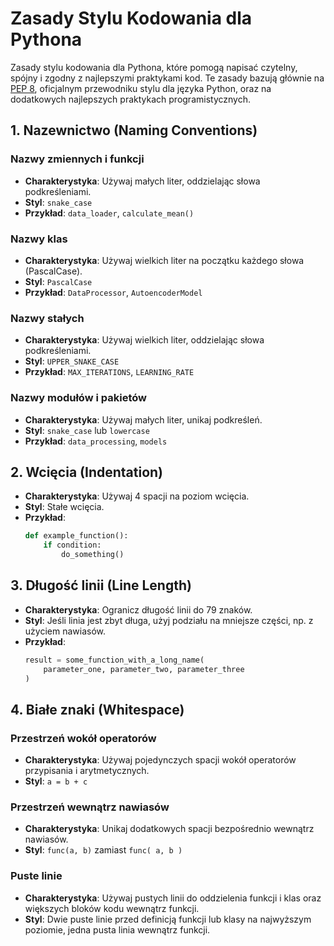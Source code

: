 # Zasady Stylu Kodowania dla Pythona

Zasady stylu kodowania dla Pythona, które pomogą napisać czytelny, spójny i zgodny z najlepszymi praktykami kod. Te zasady bazują głównie na [PEP 8](https://pep8.org/), oficjalnym przewodniku stylu dla języka Python, oraz na dodatkowych najlepszych praktykach programistycznych.

## 1. Nazewnictwo (Naming Conventions)

### Nazwy zmiennych i funkcji
- **Charakterystyka**: Używaj małych liter, oddzielając słowa podkreśleniami.
- **Styl**: `snake_case`
- **Przykład**: `data_loader`, `calculate_mean()`

### Nazwy klas
- **Charakterystyka**: Używaj wielkich liter na początku każdego słowa (PascalCase).
- **Styl**: `PascalCase`
- **Przykład**: `DataProcessor`, `AutoencoderModel`

### Nazwy stałych
- **Charakterystyka**: Używaj wielkich liter, oddzielając słowa podkreśleniami.
- **Styl**: `UPPER_SNAKE_CASE`
- **Przykład**: `MAX_ITERATIONS`, `LEARNING_RATE`

### Nazwy modułów i pakietów
- **Charakterystyka**: Używaj małych liter, unikaj podkreśleń.
- **Styl**: `snake_case` lub `lowercase`
- **Przykład**: `data_processing`, `models`

## 2. Wcięcia (Indentation)
- **Charakterystyka**: Używaj 4 spacji na poziom wcięcia.
- **Styl**: Stałe wcięcia.
- **Przykład**:
  ```python
  def example_function():
      if condition:
          do_something()

## 3. Długość linii (Line Length)
- **Charakterystyka**: Ogranicz długość linii do 79 znaków.
- **Styl**: Jeśli linia jest zbyt długa, użyj podziału na mniejsze części, np. z użyciem nawiasów.
- **Przykład**:
  ```python
  result = some_function_with_a_long_name(
      parameter_one, parameter_two, parameter_three
  )

## 4. Białe znaki (Whitespace)

### Przestrzeń wokół operatorów
- **Charakterystyka**: Używaj pojedynczych spacji wokół operatorów przypisania i arytmetycznych.
- **Styl**: `a = b + c`

### Przestrzeń wewnątrz nawiasów
- **Charakterystyka**: Unikaj dodatkowych spacji bezpośrednio wewnątrz nawiasów.
- **Styl**: `func(a, b)` zamiast `func( a, b )`

### Puste linie
- **Charakterystyka**: Używaj pustych linii do oddzielenia funkcji i klas oraz większych bloków kodu wewnątrz funkcji.
- **Styl**: Dwie puste linie przed definicją funkcji lub klasy na najwyższym poziomie, jedna pusta linia wewnątrz funkcji.